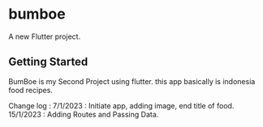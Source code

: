 # bumboe

A new Flutter project.

## Getting Started

BumBoe is my Second Project using flutter. this app basically is indonesia food recipes.

Change log :
7/1/2023 : Initiate app, adding image, end title of food.
15/1/2023 : Adding Routes and Passing Data.
